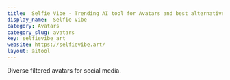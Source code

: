 ```yaml
---
title:  Selfie Vibe - Trending AI tool for Avatars and best alternatives
display_name:  Selfie Vibe
category: Avatars
category_slug: avatars
key: selfievibe_art
website: https://selfievibe.art/
layout: aitool
---
```


Diverse filtered avatars for social media.
